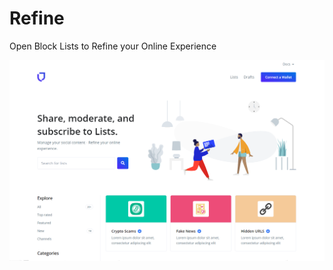 # Refine
 Open Block Lists to Refine your Online Experience
 
 ![Image of Refine Home](https://github.com/LorensHuculak/Refine/blob/master/assets/img/Refine_mock1.png?raw=true)


